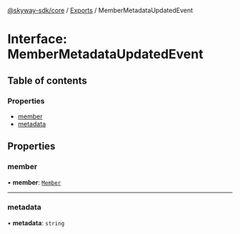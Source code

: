 [@skyway-sdk/core](../README.md) / [Exports](../modules.md) / MemberMetadataUpdatedEvent

# Interface: MemberMetadataUpdatedEvent

## Table of contents

### Properties

- [member](MemberMetadataUpdatedEvent.md#member)
- [metadata](MemberMetadataUpdatedEvent.md#metadata)

## Properties

### member

• **member**: [`Member`](Member.md)

___

### metadata

• **metadata**: `string`
